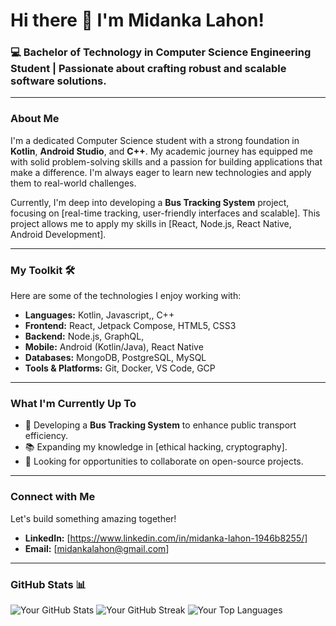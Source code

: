 # Hi there 👋 I'm Midanka Lahon!

### 💻 Bachelor of Technology in Computer Science Engineering Student | Passionate about crafting robust and scalable software solutions.

---

### About Me

I'm a dedicated Computer Science student with a strong foundation in **Kotlin**, **Android Studio**, and **C++**. My academic journey has equipped me with solid problem-solving skills and a passion for building applications that make a difference. I'm always eager to learn new technologies and apply them to real-world challenges.

Currently, I'm deep into developing a **Bus Tracking System** project, focusing on [real-time tracking, user-friendly interfaces and scalable]. This project allows me to apply my skills in [React, Node.js, React Native, Android Development].

---

### My Toolkit 🛠️

Here are some of the technologies I enjoy working with:

* **Languages:** Kotlin, Javascript,, C++
* **Frontend:** React, Jetpack Compose, HTML5, CSS3
* **Backend:** Node.js, GraphQL, 
* **Mobile:** Android (Kotlin/Java), React Native
* **Databases:** MongoDB, PostgreSQL, MySQL
* **Tools & Platforms:** Git, Docker, VS Code, GCP

---

### What I'm Currently Up To

* 🚀 Developing a **Bus Tracking System** to enhance public transport efficiency.
* 📚 Expanding my knowledge in [ethical hacking, cryptography].
* 🤝 Looking for opportunities to collaborate on open-source projects.

---

### Connect with Me

Let's build something amazing together!

* **LinkedIn:** [https://www.linkedin.com/in/midanka-lahon-1946b8255/]
* **Email:** [midankalahon@gmail.com]

---

### GitHub Stats 📊

<picture>
  <source media="(prefers-color-scheme: dark)" srcset="https://github-readme-stats.vercel.app/api?username=midankalahon786&show_icons=true&theme=dark&include_all_commits=true&count_private=true">
  <source media="(prefers-color-scheme: light)" srcset="https://github-readme-stats.vercel.app/api?username=midankalahon786&show_icons=true&theme=light&include_all_commits=true&count_private=true">
  <img alt="Your GitHub Stats" src="https://github-readme-stats.vercel.app/api?username=midankalahon786&show_icons=true&theme=dark&include_all_commits=true&count_private=true" />
</picture>

<picture>
  <source media="(prefers-color-scheme: dark)" srcset="https://github-readme-streak-stats.herokuapp.com/?user=midankalahon786&theme=dark&hide_border=true&date_format=M%20j%5B%2C%20Y%5D">
  <source media="(prefers-color-scheme: light)" srcset="https://github-readme-streak-stats.herokuapp.com/?user=midankalahon786&theme=light&hide_border=true&date_format=M%20j%5B%2C%20Y%5D">
  <img alt="Your GitHub Streak" src="https://github-readme-streak-stats.herokuapp.com/?user=midankalahon786&theme=dark&hide_border=true&date_format=M%20j%5B%2C%20Y%5D" />
</picture>

<picture>
  <source media="(prefers-color-scheme: dark)" srcset="https://github-readme-stats.vercel.app/api/top-langs/?username=midankalahon786&layout=compact&theme=dark&hide_border=true">
  <source media="(prefers-color-scheme: light)" srcset="https://github-readme-stats.vercel.app/api/top-langs/?username=midankalahon786&layout=compact&theme=light&hide_border=true">
  <img alt="Your Top Languages" src="https://github-readme-stats.vercel.app/api/top-langs/?username=midankalahon786&layout=compact&theme=dark&hide_border=true" />
</picture>
